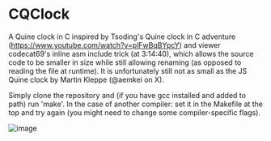 # CQClock
A Quine clock in C inspired by Tsoding's Quine clock in C adventure (https://www.youtube.com/watch?v=plFwBqBYpcY) and viewer codecat69's inline asm include trick (at 3:14:40), which allows the source code to be smaller in size while still allowing renaming (as opposed to reading the file at runtime). It is unfortunately still not as small as the JS Quine clock by Martin Kleppe (@aemkei on X).

Simply clone the repository and (if you have gcc installed and added to path) run 'make'.
In the case of another compiler: set it in the Makefile at the top and try again (you might need to change some compiler-specific flags).

![image](https://github.com/Psteven5/CQClock/assets/122227977/f88b4569-d9af-4146-89e2-9c23158ece12)
